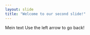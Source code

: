 ```yaml
---
layout: slide
title: "Welcome to our second slide!"
---
```

Mein text
Use the left arrow to go back!
